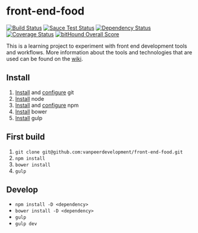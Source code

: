 # front-end-food
[![Build Status](https://travis-ci.org/vanpeerdevelopment/front-end-food.svg)](https://travis-ci.org/vanpeerdevelopment/front-end-food) [![Sauce Test Status](https://saucelabs.com/buildstatus/vanpeerdevelopment)](https://saucelabs.com/u/vanpeerdevelopment) [![Dependency Status](https://gemnasium.com/vanpeerdevelopment/front-end-food.svg)](https://gemnasium.com/vanpeerdevelopment/front-end-food) [![Coverage Status](https://coveralls.io/repos/vanpeerdevelopment/front-end-food/badge.svg?branch=master)](https://coveralls.io/github/vanpeerdevelopment/front-end-food?branch=master) [![bitHound Overall Score](https://www.bithound.io/github/vanpeerdevelopment/front-end-food/badges/score.svg)](https://www.bithound.io/github/vanpeerdevelopment/front-end-food)

This is a learning project to experiment with front end development tools and workflows.
More information about the tools and technologies that are used can be found on the [wiki](https://github.com/vanpeerdevelopment/front-end-food/wiki).

## Install
1. [Install](https://github.com/vanpeerdevelopment/front-end-food/wiki/Git#installation) and [configure](https://github.com/vanpeerdevelopment/front-end-food/wiki/Git#general-configuration) git
2. [Install](https://github.com/vanpeerdevelopment/front-end-food/wiki/Node.js#v500-and-onwards) node
3. [Install](https://github.com/vanpeerdevelopment/front-end-food/wiki/npm#install) and [configure](https://github.com/vanpeerdevelopment/front-end-food/wiki/npm#configure-default-directory) npm
4. [Install](https://github.com/vanpeerdevelopment/front-end-food/wiki/Bower#installation) bower
5. [Install](https://github.com/vanpeerdevelopment/front-end-food/wiki/gulp#installation) gulp

## First build
1. `git clone git@github.com:vanpeerdevelopment/front-end-food.git`
2. `npm install`
3. `bower install`
4. `gulp`

## Develop
* `npm install -D <dependency>`
* `bower install -D <dependency>`
* `gulp`
* `gulp dev`
